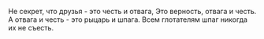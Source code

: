 Не секрет, что друзья - это честь и отвага,
Это верность, отвага и честь.
А отвага и честь - это рыцарь и шпага.
Всем глотателям шпаг никогда их не съесть.
